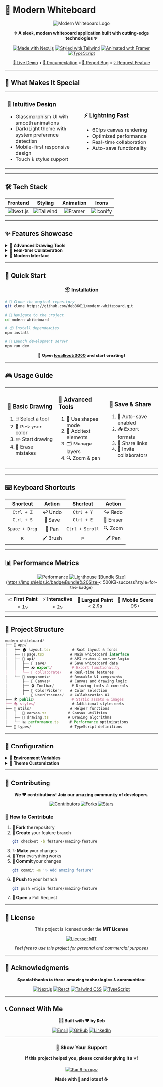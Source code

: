 # 🎨 Modern Whiteboard

<div align="center">

![Modern Whiteboard Logo](https://via.placeholder.com/200x100/667eea/ffffff?text=Modern+Whiteboard)

**✨ A sleek, modern whiteboard application built with cutting-edge technologies ✨**

[![Made with Next.js](https://img.shields.io/badge/Made%20with-Next.js%2015-black?style=for-the-badge&logo=next.js)](https://nextjs.org/)
[![Styled with Tailwind](https://img.shields.io/badge/Styled%20with-Tailwind%20CSS-06B6D4?style=for-the-badge&logo=tailwindcss)](https://tailwindcss.com/)
[![Animated with Framer](https://img.shields.io/badge/Animated%20with-Framer%20Motion-0055FF?style=for-the-badge&logo=framer)](https://www.framer.com/motion/)
[![TypeScript](https://img.shields.io/badge/TypeScript-007ACC?style=for-the-badge&logo=typescript&logoColor=white)](https://www.typescriptlang.org/)

[🚀 Live Demo](https://modern-whiteboard-demo.vercel.app) • [📖 Documentation](https://docs.modern-whiteboard.dev) • [🐛 Report Bug](https://github.com/deb86011/modern-whiteboard/issues) • [💡 Request Feature](https://github.com/deb86011/modern-whiteboard/issues)

</div>

---

## 🎯 What Makes It Special

<table>
<tr>
<td width="50%">

### 🎨 **Intuitive Design**
- Glassmorphism UI with smooth animations
- Dark/Light theme with system preference detection
- Mobile-first responsive design
- Touch & stylus support

</td>
<td width="50%">

### ⚡ **Lightning Fast**
- 60fps canvas rendering
- Optimized performance
- Real-time collaboration
- Auto-save functionality

</td>
</tr>
</table>

---

## 🛠️ **Tech Stack**

<div align="center">

| Frontend | Styling | Animation | Icons |
|:---:|:---:|:---:|:---:|
| ![Next.js](https://img.shields.io/badge/Next.js-000000?style=for-the-badge&logo=nextdotjs&logoColor=white) | ![Tailwind](https://img.shields.io/badge/Tailwind_CSS-38B2AC?style=for-the-badge&logo=tailwind-css&logoColor=white) | ![Framer](https://img.shields.io/badge/Framer_Motion-0055FF?style=for-the-badge&logo=framer&logoColor=white) | ![Iconify](https://img.shields.io/badge/Iconify-1769AA?style=for-the-badge&logo=iconify&logoColor=white) |

</div>

---

## ✨ **Features Showcase**

<details>
<summary>🎨 <b>Advanced Drawing Tools</b></summary>

```typescript
🖌️ Brush Types
├── 🖊️ Pen Tool (Variable width)
├── 🎨 Brush Tool (Pressure sensitive)
├── ✏️ Pencil Tool (Realistic texture)
└── 🧽 Eraser Tool (Smart erasing)

🎨 Customization Options
├── 🌈 Color Picker (RGB, HSL, HEX)
├── 📏 Stroke Width (1px - 50px)
├── 💧 Opacity Control (0% - 100%)
└── 🔀 Blend Modes (Normal, Multiply, Screen)
```

</details>

<details>
<summary>🤝 <b>Real-time Collaboration</b></summary>

```typescript
👥 Multi-user Support
├── 🟢 Live cursors
├── 👤 User avatars
├── 🔄 Real-time sync
└── 📝 Live editing

💾 Version Control
├── ⏪ Undo/Redo
├── 📊 History tracking
├── 🔄 Auto-save
└── 💾 Manual save points
```

</details>

<details>
<summary>📱 <b>Modern Interface</b></summary>

```typescript
🎭 Design Features
├── 🌟 Glassmorphism effects
├── 🌙 Dark/Light themes
├── 📱 Responsive design
├── ✋ Touch gestures
└── ⌨️ Keyboard shortcuts

🎬 Animations
├── 🌊 Smooth transitions
├── 📈 Micro-interactions
├── 🎯 Hover effects
└── 🎨 Loading animations
```

</details>

---

## 🚀 **Quick Start**

<div align="center">

### 📦 Installation

</div>

```bash
# 🔧 Clone the magical repository
git clone https://github.com/deb86011/modern-whiteboard.git

# 📂 Navigate to the project
cd modern-whiteboard

# 📦 Install dependencies
npm install

# 🚀 Launch development server
npm run dev
```

<div align="center">

**🎉 Open [localhost:3000](http://localhost:3000) and start creating!**

</div>

---

## 🎮 **Usage Guide**

<table>
<tr>
<td width="33%">

### 🎨 **Basic Drawing**
1. 🖱️ Select a tool
2. 🎨 Pick your color
3. ✏️ Start drawing
4. 🧽 Erase mistakes

</td>
<td width="33%">

### 🔧 **Advanced Tools**
1. 📐 Use shapes mode
2. 📝 Add text elements
3. 🗂️ Manage layers
4. 🔍 Zoom & pan

</td>
<td width="33%">

### 💾 **Save & Share**
1. 💾 Auto-save enabled
2. 📤 Export formats
3. 🔗 Share links
4. 👥 Invite collaborators

</td>
</tr>
</table>

---

## ⌨️ **Keyboard Shortcuts**

<div align="center">

| Shortcut | Action | Shortcut | Action |
|:---:|:---:|:---:|:---:|
| `Ctrl + Z` | ↩️ Undo | `Ctrl + Y` | ↪️ Redo |
| `Ctrl + S` | 💾 Save | `Ctrl + E` | 🧽 Eraser |
| `Space + Drag` | 🤏 Pan | `Ctrl + Scroll` | 🔍 Zoom |
| `B` | 🖌️ Brush | `P` | 🖊️ Pen |

</div>

---

## 📊 **Performance Metrics**

<div align="center">

![Performance](https://img.shields.io/badge/Performance-A+-success?style=for-the-badge)
![Lighthouse](https://img.shields.io/badge/Lighthouse-95+-success?style=for-the-badge)
![Bundle Size](https://img.shields.io/badge/Bundle%20Size-< 500KB-success?style=for-the-badge)

</div>

<table align="center">
<tr>
<td align="center">📈 <b>First Paint</b><br>< 1s</td>
<td align="center">⚡ <b>Interactive</b><br>< 2s</td>
<td align="center">🎯 <b>Largest Paint</b><br>< 2.5s</td>
<td align="center">📱 <b>Mobile Score</b><br>95+</td>
</tr>
</table>

---

## 🌟 **Project Structure**

```typescript
modern-whiteboard/
├── 🎨 app/
│   ├── 🏠 layout.tsx          # Root layout & fonts
│   ├── 📄 page.tsx            # Main whiteboard interface
│   ├── 🔌 api/                # API routes & server logic
│   │   ├── 💾 save/           # Save whiteboard data
│   │   ├── 📤 export/         # Export functionality
│   │   └── 👥 collaborate/    # Real-time features
│   └── 🧩 components/         # Reusable UI components
│       ├── 🎨 Canvas/         # Canvas and drawing logic
│       ├── 🛠️ Toolbar/        # Drawing tools & controls
│       ├── 🎨 ColorPicker/    # Color selection
│       └── 👥 UserPresence/   # Collaboration UI
├── 🌍 public/                 # Static assets & images
├── 🎭 styles/                 # Additional stylesheets
├── 🔧 utils/                  # Helper functions
│   ├── 🎨 canvas.ts          # Canvas utilities
│   ├── 🎨 drawing.ts         # Drawing algorithms
│   └── 📊 performance.ts     # Performance optimizations
└── 📝 types/                  # TypeScript definitions
```

---

## 🎯 **Configuration**

<details>
<summary>🔧 <b>Environment Variables</b></summary>

```bash
# 🗄️ Database Configuration
DATABASE_URL="your_database_url"
REDIS_URL="your_redis_url"

# 📁 File Storage
STORAGE_PROVIDER="cloudinary" # or "aws" | "local"
CLOUDINARY_URL="your_cloudinary_url"

# 🤝 Real-time Features
PUSHER_APP_ID="your_pusher_app_id"
PUSHER_KEY="your_pusher_key"
PUSHER_SECRET="your_pusher_secret"
PUSHER_CLUSTER="your_cluster"

# 🔐 Authentication (Optional)
NEXTAUTH_URL="http://localhost:3000"
NEXTAUTH_SECRET="your_nextauth_secret"
```

</details>

<details>
<summary>🎨 <b>Theme Customization</b></summary>

```typescript
// tailwind.config.js
module.exports = {
  theme: {
    extend: {
      colors: {
        primary: '#667eea',
        secondary: '#764ba2',
        accent: '#f093fb',
      },
      animation: {
        'fade-in': 'fadeIn 0.5s ease-in-out',
        'slide-up': 'slideUp 0.3s ease-out',
      }
    }
  }
}
```

</details>

---

## 🤝 **Contributing**

<div align="center">

**We ❤️ contributions! Join our amazing community of developers.**

[![Contributors](https://img.shields.io/github/contributors/deb86011/modern-whiteboard?style=for-the-badge)](https://github.com/deb86011/modern-whiteboard/graphs/contributors)
[![Forks](https://img.shields.io/github/forks/deb86011/modern-whiteboard?style=for-the-badge)](https://github.com/deb86011/modern-whiteboard/network/members)
[![Stars](https://img.shields.io/github/stars/deb86011/modern-whiteboard?style=for-the-badge)](https://github.com/deb86011/modern-whiteboard/stargazers)

</div>

### 🚀 **How to Contribute**

1. 🍴 **Fork** the repository
2. 🌟 **Create** your feature branch
   ```bash
   git checkout -b feature/amazing-feature
   ```
3. ✨ **Make** your changes
4. 🧪 **Test** everything works
5. 💫 **Commit** your changes
   ```bash
   git commit -m '✨ Add amazing feature'
   ```
6. 🚀 **Push** to your branch
   ```bash
   git push origin feature/amazing-feature
   ```
7. 🎉 **Open** a Pull Request

---

## 📝 **License**

<div align="center">

This project is licensed under the **MIT License**

[![License: MIT](https://img.shields.io/badge/License-MIT-yellow.svg?style=for-the-badge)](https://opensource.org/licenses/MIT)

*Feel free to use this project for personal and commercial purposes*

</div>

---

## 🙏 **Acknowledgments**

<div align="center">

**Special thanks to these amazing technologies & communities:**

[![Next.js](https://img.shields.io/badge/Next.js-000000?style=for-the-badge&logo=nextdotjs&logoColor=white)](https://nextjs.org/)
[![React](https://img.shields.io/badge/React-20232A?style=for-the-badge&logo=react&logoColor=61DAFB)](https://reactjs.org/)
[![Tailwind CSS](https://img.shields.io/badge/Tailwind_CSS-38B2AC?style=for-the-badge&logo=tailwind-css&logoColor=white)](https://tailwindcss.com/)
[![TypeScript](https://img.shields.io/badge/TypeScript-007ACC?style=for-the-badge&logo=typescript&logoColor=white)](https://www.typescriptlang.org/)

</div>

---

## 📞 **Connect With Me**

<div align="center">

**👨‍💻 Built with ❤️ by Deb**

[![Email](https://img.shields.io/badge/Email-D14836?style=for-the-badge&logo=gmail&logoColor=white)](mailto:deb86011@gmail.com)
[![GitHub](https://img.shields.io/badge/GitHub-100000?style=for-the-badge&logo=github&logoColor=white)](https://github.com/undisputed-deb)
[![LinkedIn](https://img.shields.io/badge/LinkedIn-0077B5?style=for-the-badge&logo=linkedin&logoColor=white)](https://www.linkedin.com/in/debashrestha-nandi-a789a1340/)

---

### 💝 **Show Your Support**

**If this project helped you, please consider giving it a ⭐!**

[![Star this repo](https://img.shields.io/github/stars/deb86011/modern-whiteboard?style=social)](https://github.com/deb86011/modern-whiteboard)

**Made with 💜 and lots of ☕**

</div>

